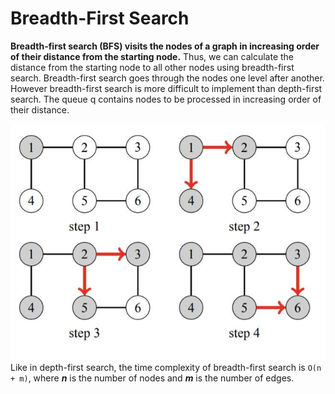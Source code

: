 # Breadth-First Search
**Breadth-first search (BFS) visits the nodes of a graph in increasing order of their distance from the starting node.** Thus, we can calculate the distance from the starting
node to all other nodes using breadth-first search. Breadth-first search goes through the nodes one level after another. However breadth-first search is more difficult to implement than depth-first search. The queue q contains nodes to be processed in increasing order of their distance.

![](imgs/BFS.jpg)
Like in depth-first search, the time complexity of breadth-first search is `O(n + m)`, where ***n*** is the number of nodes and ***m*** is the number of edges.